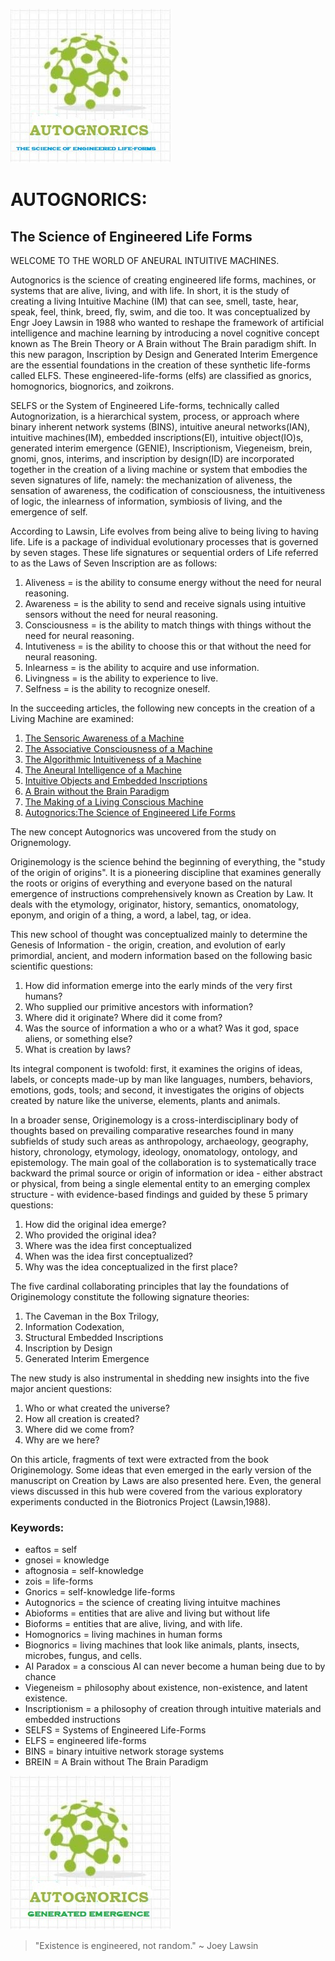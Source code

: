 ![autognorics](gnorics.jpg)
# AUTOGNORICS: 
## The Science of Engineered Life Forms

WELCOME TO THE WORLD OF ANEURAL INTUITIVE MACHINES.

Autognorics is the science of creating engineered life forms, machines, or systems that are alive, living, and with life. In short, it is the study of creating a living Intuitive Machine (IM) that can see, smell, taste, hear, speak, feel, think, breed, fly, swim, and die too. It was conceptualized by Engr Joey Lawsin in 1988 who wanted to reshape the framework of artificial intelligence and machine learning by introducing a novel cognitive concept known as The Brein Theory or A Brain without The Brain paradigm shift. In this new paragon, Inscription by Design and Generated Interim Emergence are the essential foundations in the creation of these synthetic life-forms called ELFS. These engineered-life-forms (elfs) are classified as gnorics, homognorics, biognorics, and zoikrons.

SELFS or the System of Engineered Life-forms, technically called Autognorization, is a hierarchical system, process, or approach where binary inherent network systems (BINS), intuitive aneural networks(IAN), intuitive machines(IM), embedded inscriptions(EI), intuitive object(IO)s, generated interim emergence (GENIE), Inscriptionism, Viegeneism, brein, gnomi, gnos, interims, and inscription by design(ID) are incorporated together in the creation of a living machine or system that embodies the seven signatures of life, namely: the mechanization of aliveness, the sensation of awareness, the codification of consciousness, the intuitiveness of logic, the inlearness of information, symbiosis of living, and the emergence of self.

According to Lawsin, Life evolves from being alive to being living to having life. Life is a package of individual evolutionary processes that is governed by seven stages. These life signatures or sequential orders of Life referred to as the Laws of Seven Inscription are as follows:

1. Aliveness = is the ability to consume energy without the need for neural reasoning.
2. Awareness = is the ability to send and receive signals using intuitive sensors without the need for neural reasoning.
3. Consciousness = is the ability to match things with things without the need for neural reasoning.
4. Intutiveness = is the ability to choose this or that without the need for neural reasoning.
5. Inlearness = is the ability to acquire and use information.
6. Livingness = is the ability to experience to live.
7. Selfness = is the ability to recognize oneself.

In the succeeding articles, the following new concepts in the creation of a Living Machine are examined:
1. [The Sensoric Awareness of a Machine](https://autognorics.github.io/Sensoric_Awareness/)
2. [The Associative Consciousness of a Machine](https://autognorics.github.io/Aneural_Consciousness/)
3. [The Algorithmic Intuitiveness of a Machine](https://autognorics.github.io/Algorithmic_Intuitiveness/)
4. [The Aneural Intelligence of a Machine](https://autognorics.github.io/Neural-Selfness/) 
5. [Intuitive Objects and Embedded Inscriptions](https://autognorics.github.io/Intuitive_Objects/)
6. [A Brain without the Brain Paradigm](https://autognorics.github.io/Aneural-Intuitive-Systems/)
7. [The Making of a Living Conscious Machine](https://autognorics.github.io/Engineered_Life_Forms/)
8. [Autognorics:The Science of Engineered Life Forms](https://autognorics.github.io/Autognorics/)

The new concept Autognorics was uncovered from the study on Orignemology.

Originemology is the science behind the beginning of everything, the "study of the origin of origins". It is a pioneering discipline that examines generally the roots or origins of everything and everyone based on the natural emergence of instructions comprehensively known as Creation by Law. It deals with the etymology, originator, history, semantics, onomatology, eponym, and origin of a thing, a word, a label, tag, or idea.

This new school of thought was conceptualized mainly to determine the Genesis of Information - the origin, creation, and evolution of early primordial, ancient, and modern information based on the following basic scientific questions:

1. How did information emerge into the early minds of the very first humans?
2. Who supplied our primitive ancestors with information?
3. Where did it originate? Where did it come from?
4. Was the source of information a who or a what? Was it god, space aliens, or something else?
5. What is creation by laws?

Its integral component is twofold: first, it examines the origins of ideas, labels, or concepts made-up by man like languages, numbers, behaviors, emotions, gods, tools; and second, it investigates the origins of objects created by nature like the universe, elements, plants and animals.

In a broader sense, Originemology is a cross-interdisciplinary body of thoughts based on prevailing comparative researches found in many subfields of study such areas as anthropology, archaeology, geography, history, chronology, etymology, ideology, onomatology, ontology, and epistemology. The main goal of the collaboration is to systematically trace backward the primal source or origin of information or idea - either abstract or physical, from being a single elemental entity to an emerging complex structure - with evidence-based findings and guided by these 5 primary questions:

1. How did the original idea emerge?
2. Who provided the original idea?
3. Where was the idea first conceptualized
4. When was the idea first conceptualized?
5. Why was the idea conceptualized in the first place?

The five cardinal collaborating principles that lay the foundations of Originemology constitute the following signature theories:
1. The Caveman in the Box Trilogy,
2. Information Codexation,
3. Structural Embedded Inscriptions
4. Inscription by Design
5. Generated Interim Emergence

The new study is also instrumental in shedding new insights into the five major ancient questions:
1. Who or what created the universe?
2. How all creation is created?
3. Where did we come from?
4. Why are we here?

On this article, fragments of text were extracted from the book Originemology. Some ideas that even emerged in the early version of the manuscript on Creation by Laws are also presented here. Even, the general views discussed in this hub were covered from the various exploratory experiments conducted in the Biotronics Project (Lawsin,1988).

### Keywords:
-    eaftos = self
-    gnosei = knowledge
-    aftognosia = self-knowledge
-    zois = life-forms
-    Gnorics = self-knowledge life-forms
-    Autognorics = the science of creating living intuitve machines
-    Abioforms = entities that are alive and living but without life
-    Bioforms = entities that are alive, living, and with life.
-    Homognorics = living machines in human forms
-    Biognorics = living machines that look like animals, plants, insects, microbes, fungus, and cells.
-    AI Paradox = a conscious AI can never become a human being due to by chance
-    Viegeneism = philosophy about existence, non-existence, and latent existence.
-    Inscriptionism = a philosophy of creation through intuitive materials and embedded instructions
-    SELFS = Systems of Engineered Life-Forms
-    ELFS = engineered life-forms
-    BINS = binary intuitive network storage systems
-    BREIN = A Brain without The Brain Paradigm

![autognorics](GET.jpg)


> "Existence is engineered, not random." ~ Joey Lawsin

